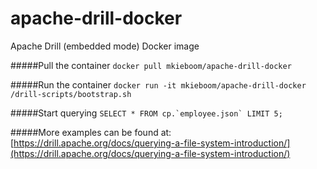 # apache-drill-docker
Apache Drill (embedded mode) Docker image

#####Pull the container
```docker pull mkieboom/apache-drill-docker```

#####Run the container
```docker run -it mkieboom/apache-drill-docker /drill-scripts/bootstrap.sh```

#####Start querying
```SELECT * FROM cp.`employee.json` LIMIT 5;```

#####More examples can be found at:
[https://drill.apache.org/docs/querying-a-file-system-introduction/](https://drill.apache.org/docs/querying-a-file-system-introduction/)
